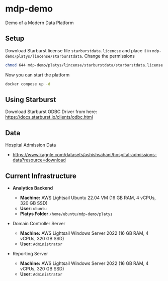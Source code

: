 # mdp-demo
Demo of a Modern Data Platform


## Setup

Download Starburst license file `starburstdata.licencse` and place it in `mdp-demo/platys/lincense/starburstdata`. Change the permissions

```bash
chmod 644 mdp-demo/platys/lincense/starburstdata/starburstdata.license
```

Now you can start the platform

```bash
docker compose up -d
```

## Using Starburst

Download Starburst ODBC Driver from here: <https://docs.starburst.io/clients/odbc.html>


## Data

Hospital Admission Data
  
  * <https://www.kaggle.com/datasets/ashishsahani/hospital-admissions-data?resource=download>


  
  
## Current Infrastructure

  * **Analytics Backend**
    * **Machine:** AWS Lightsail Ubuntu 22.04 VM (16 GB RAM, 4 vCPUs, 320 GB SSD)
    * **User:** `ubuntu` 
    * **Platys Folder** `/home/ubuntu/mdp-demo/platys`
 
  * Domain Controller Server  
    * **Machine:** AWS Lightsail Windows Server 2022 (16 GB RAM, 4 vCPUs, 320 GB SSD)
    * **User:** `Administrator` 

  * Reporting Server  
    * **Machine:** AWS Lightsail Windows Server 2022 (16 GB RAM, 4 vCPUs, 320 GB SSD)
    * **User:** `Administrator`     